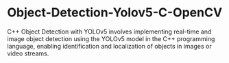 # Object-Detection-Yolov5-C-OpenCV
C++ Object Detection with YOLOv5 involves implementing real-time and image object detection using the YOLOv5 model in the C++ programming language, enabling identification and localization of objects in images or video streams.
